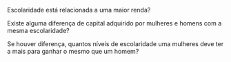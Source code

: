 Escolaridade está relacionada a uma maior renda?

Existe alguma diferença de capital adquirido por mulheres e     homens com a mesma escolaridade?

Se houver diferença, quantos níveis de escolaridade uma mulheres deve ter a mais para ganhar o mesmo que um homem?
